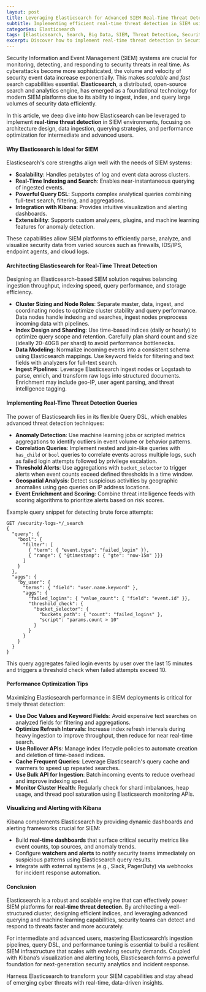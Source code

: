 ```yaml
---
layout: post
title: Leveraging Elasticsearch for Advanced SIEM Real-Time Threat Detection
subtitle: Implementing efficient real-time threat detection in SIEM using Elasticsearch for enhanced security analytics
categories: Elasticsearch
tags: [Elasticsearch, Search, Big Data, SIEM, Threat Detection, Security Analytics, Real-Time Monitoring]
excerpt: Discover how to implement real-time threat detection in Security Information and Event Management (SIEM) systems using Elasticsearch. Explore advanced techniques for scalable, fast, and efficient security analytics.
---
```

Security Information and Event Management (SIEM) systems are crucial for monitoring, detecting, and responding to security threats in real time. As cyberattacks become more sophisticated, the volume and velocity of security event data increase exponentially. This makes *scalable* and *fast* search capabilities essential. **Elasticsearch**, a distributed, open-source search and analytics engine, has emerged as a foundational technology for modern SIEM platforms due to its ability to ingest, index, and query large volumes of security data efficiently.

In this article, we deep dive into how Elasticsearch can be leveraged to implement **real-time threat detection** in SIEM environments, focusing on architecture design, data ingestion, querying strategies, and performance optimization for intermediate and advanced users.

#### Why Elasticsearch is Ideal for SIEM

Elasticsearch's core strengths align well with the needs of SIEM systems:

- **Scalability**: Handles petabytes of log and event data across clusters.
- **Real-Time Indexing and Search**: Enables near-instantaneous querying of ingested events.
- **Powerful Query DSL**: Supports complex analytical queries combining full-text search, filtering, and aggregations.
- **Integration with Kibana**: Provides intuitive visualization and alerting dashboards.
- **Extensibility**: Supports custom analyzers, plugins, and machine learning features for anomaly detection.

These capabilities allow SIEM platforms to efficiently parse, analyze, and visualize security data from varied sources such as firewalls, IDS/IPS, endpoint agents, and cloud logs.

#### Architecting Elasticsearch for Real-Time Threat Detection

Designing an Elasticsearch-based SIEM solution requires balancing ingestion throughput, indexing speed, query performance, and storage efficiency.

- **Cluster Sizing and Node Roles**: Separate master, data, ingest, and coordinating nodes to optimize cluster stability and query performance. Data nodes handle indexing and searches, ingest nodes preprocess incoming data with pipelines.
- **Index Design and Sharding**: Use time-based indices (daily or hourly) to optimize query scope and retention. Carefully plan shard count and size (ideally 20-40GB per shard) to avoid performance bottlenecks.
- **Data Modeling**: Normalize incoming events into a consistent schema using Elasticsearch mappings. Use keyword fields for filtering and text fields with analyzers for full-text search.
- **Ingest Pipelines**: Leverage Elasticsearch ingest nodes or Logstash to parse, enrich, and transform raw logs into structured documents. Enrichment may include geo-IP, user agent parsing, and threat intelligence tagging.

#### Implementing Real-Time Threat Detection Queries

The power of Elasticsearch lies in its flexible Query DSL, which enables advanced threat detection techniques:

- **Anomaly Detection**: Use machine learning jobs or scripted metrics aggregations to identify outliers in event volume or behavior patterns.
- **Correlation Queries**: Implement nested and join-like queries with `has_child` or `bool` queries to correlate events across multiple logs, such as failed login attempts followed by privilege escalation.
- **Threshold Alerts**: Use aggregations with `bucket_selector` to trigger alerts when event counts exceed defined thresholds in a time window.
- **Geospatial Analysis**: Detect suspicious activities by geographic anomalies using geo queries on IP address locations.
- **Event Enrichment and Scoring**: Combine threat intelligence feeds with scoring algorithms to prioritize alerts based on risk scores.

Example query snippet for detecting brute force attempts:

```
GET /security-logs-*/_search
{
  "query": {
    "bool": {
      "filter": [
        { "term": { "event.type": "failed_login" }},
        { "range": { "@timestamp": { "gte": "now-15m" }}}
      ]
    }
  },
  "aggs": {
    "by_user": {
      "terms": { "field": "user.name.keyword" },
      "aggs": {
        "failed_logins": { "value_count": { "field": "event.id" }},
        "threshold_check": {
          "bucket_selector": {
            "buckets_path": { "count": "failed_logins" },
            "script": "params.count > 10"
          }
        }
      }
    }
  }
}
```

This query aggregates failed login events by user over the last 15 minutes and triggers a threshold check when failed attempts exceed 10.

#### Performance Optimization Tips

Maximizing Elasticsearch performance in SIEM deployments is critical for timely threat detection:

- **Use Doc Values and Keyword Fields**: Avoid expensive text searches on analyzed fields for filtering and aggregations.
- **Optimize Refresh Intervals**: Increase index refresh intervals during heavy ingestion to improve throughput, then reduce for near real-time search.
- **Use Rollover APIs**: Manage index lifecycle policies to automate creation and deletion of time-based indices.
- **Cache Frequent Queries**: Leverage Elasticsearch's query cache and warmers to speed up repeated searches.
- **Use Bulk API for Ingestion**: Batch incoming events to reduce overhead and improve indexing speed.
- **Monitor Cluster Health**: Regularly check for shard imbalances, heap usage, and thread pool saturation using Elasticsearch monitoring APIs.

#### Visualizing and Alerting with Kibana

Kibana complements Elasticsearch by providing dynamic dashboards and alerting frameworks crucial for SIEM:

- Build **real-time dashboards** that surface critical security metrics like event counts, top sources, and anomaly trends.
- Configure **watchers and alerts** to notify security teams immediately on suspicious patterns using Elasticsearch query results.
- Integrate with external systems (e.g., Slack, PagerDuty) via webhooks for incident response automation.

#### Conclusion

Elasticsearch is a robust and scalable engine that can effectively power SIEM platforms for **real-time threat detection**. By architecting a well-structured cluster, designing efficient indices, and leveraging advanced querying and machine learning capabilities, security teams can detect and respond to threats faster and more accurately.

For intermediate and advanced users, mastering Elasticsearch’s ingestion pipelines, query DSL, and performance tuning is essential to build a resilient SIEM infrastructure that scales with evolving security demands. Coupled with Kibana’s visualization and alerting tools, Elasticsearch forms a powerful foundation for next-generation security analytics and incident response.

Harness Elasticsearch to transform your SIEM capabilities and stay ahead of emerging cyber threats with real-time, data-driven insights.
